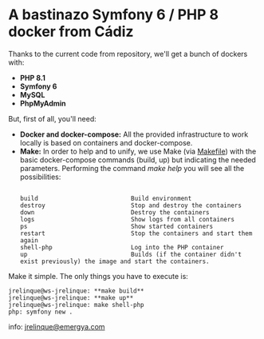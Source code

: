 # A bastinazo Symfony 6 / PHP 8 docker from Cádiz

Thanks to the current code from repository, we'll get a bunch of dockers with:
 
 * **PHP 8.1**
 * **Symfony 6**
 * **MySQL**
 * **PhpMyAdmin**
 
But, first of all, you'll need:
 
 * **Docker and docker-compose:** All the provided infrastructure to work locally is based on containers and docker-compose.
 * **Make:** In order to help and to unify, we use Make (via [Makefile](Makefile)) with the basic docker-compose commands (build, up) but indicating the needed parameters. Performing the command *make help* you will see all the possibilities:
     ```

    build                          Build environment
    destroy                        Stop and destroy the containers
    down                           Destroy the containers
    logs                           Show logs from all containers
    ps                             Show started containers
    restart                        Stop the containers and start them again
    shell-php                      Log into the PHP container
    up                             Builds (if the container didn't exist previously) the image and start the containers.

Make it simple. The only things you have to execute is:
    
    jrelinque@ws-jrelinque: **make build**
    jrelinque@ws-jrelinque: **make up**
    jrelinque@ws-jrelinque: make shell-php
    php: symfony new .

info: jrelinque@emergya.com    